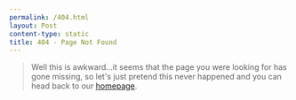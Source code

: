 ```yaml
---
permalink: /404.html
layout: Post
content-type: static
title: 404 - Page Not Found
---
```


> Well this is awkward...it seems that the page you were looking for has gone missing, so let's just pretend this never happened and you can head back to our <a href="/">homepage</a>.

